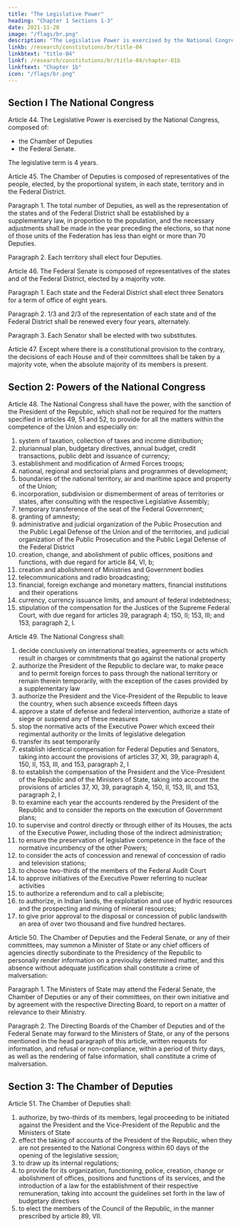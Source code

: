 ```yaml
---
title: "The Legislative Power"
heading: "Chapter 1 Sections 1-3"
date: 2021-11-20
image: "/flags/br.png"
description: "The Legislative Power is exercised by the National Congress, composed of the Chamber of Deputies the Federal Senate"
linkb: /research/constitutions/br/title-04
linkbtext: "title-04"
linkf: /research/constitutions/br/title-04/chapter-01b
linkftext: "Chapter 1b"
icon: "/flags/br.png"
---
```


## Section I The National Congress

Article 44.  The Legislative Power is exercised by the National Congress, composed of:
- the Chamber of Deputies
- the Federal Senate.

The legislative term is 4 years.

Article 45.  The Chamber of Deputies is composed of representatives of the people, elected, by the proportional system, in each state, territory and in the Federal District.

Paragraph 1. The total number of Deputies, as well as the representation of the states and of the Federal District shall be established by a supplementary law, in proportion to the population, and the necessary adjustments shall be made in the year preceding the elections, so that none of those units of the Federation has less than eight or more than 70 Deputies.

Paragraph 2. Each territory shall elect four Deputies.

Article 46.  The Federal Senate is composed of representatives of the states and of the Federal District, elected by a majority vote.

Paragraph 1. Each state and the Federal District shall elect three Senators for a term of office of eight years.

Paragraph 2. 1/3 and 2/3 of the representation of each state and of the Federal District shall be renewed every four years, alternately.

Paragraph 3. Each Senator shall be elected with two substitutes.


Article 47.  Except where there is a constitutional provision to the contrary, the decisions of each House and of their committees shall be taken by a majority vote, when the absolute majority of its members is present.



## Section 2: Powers of the National Congress

Article 48.  The National Congress shall have the power, with the sanction of the President of the Republic, which shall not be required for the matters specified in articles 49, 51 and 52, to provide for all the matters within the competence of the Union and especially on:

1. system of taxation, collection of taxes and income distribution;
2.  pluriannual plan, budgetary directives, annual budget, credit transactions, public debt and issuance of currency;
3.   establishment and modification of Armed Forces troops;
4. national, regional and sectorial plans and programmes of development;
5. boundaries of the national territory, air and maritime space and property
of the Union;
6.  incorporation, subdivision or dismemberment of areas of territories or
states, after consulting with the respective Legislative Assembly;
7.   temporary transference of the seat of the Federal Government;
8.    granting of amnesty;
9.  administrative and judicial organization of the Public Prosecution and the Public Legal Defense of the Union and of the territories, and judicial organization of the Public Prosecution and the Public Legal Defense of the Federal District
10.  creation, change, and abolishment of public offices, positions and functions, with due regard for article 84, VI, b;
11.  creation and abolishment of Ministries and Government bodies
13.  telecommunications and radio broadcasting;
13.   financial, foreign exchange and monetary matters, financial institutions and their operations
14. currency, currency issuance limits, and amount of federal indebtedness;
15. stipulation of the compensation for the Justices of the Supreme Federal Court, with due regard for articles 39, paragraph 4; 150, II; 153, III; and 153, paragraph 2, I.

Article 49. The National Congress shall:
1. decide conclusively on international treaties, agreements or acts which result in charges or commitments that go against the national property
2. authorize the President of the Republic to declare war, to make peace and to permit foreign forces to pass through the national territory or remain therein temporarily, with the exception of the cases provided by a supplementary law
3. authorize the President and the Vice-President of the Republic to leave the country, when such absence exceeds fifteen days
4. approve a state of defense and federal intervention, authorize a state of siege or suspend any of these measures
5. stop the normative acts of the Executive Power which exceed their regimental authority or the limits of legislative delegation
6. transfer its seat temporarily
7. establish identical compensation for Federal Deputies and Senators, taking into account the provisions of articles 37, XI, 39, paragraph 4, 150, II, 153, III, and 153, paragraph 2, I
8. to establish the compensation of the President and the Vice-President of the Republic and of the Ministers of State, taking into account the provisions of articles 37, XI, 39, paragraph 4, 150, II, 153, III, and 153, paragraph 2, I
9.  to examine each year the accounts rendered by the President of the
Republic and to consider the reports on the execution of Government plans;
10.  to supervise and control directly or through either of its Houses, the acts
of the Executive Power, including those of the indirect administration;
11.  to ensure the preservation of legislative competence in the face of the
normative incumbency of the other Powers;
13.  to consider the acts of concession and renewal of concession of radio
and television stations;
13.   to choose two-thirds of the members of the Federal Audit Court
14. to approve initiatives of the Executive Power referring to nuclear activities
15. to authorize a referendum and to call a plebiscite;
16.  to authorize, in Indian lands, the exploitation and use of hydric resources
and the prospecting and mining of mineral resources;
16.   to give prior approval to the disposal or concession of public landswith an area of over two thousand and five hundred hectares.

Article 50. The Chamber of Deputies and the Federal Senate, or any of their committees, may summon a Minister of State or any chief officers of agencies directly subordinate to the Presidency of the Republic to personally render information on a previoulsy determined matter, and this absence without adequate justification shall constitute a crime of malversation:

Paragraph 1. The Ministers of State may attend the Federal Senate, the Chamber of Deputies or any of their committees, on their own initiative and by agreement with the respective Directing Board, to report on a matter of relevance to their Ministry. 

Paragraph 2. The Directing Boards of the Chamber of Deputies and of the Federal Senate may forward to the Ministers of State, or any of the persons mentioned in the head paragraph of this article, written requests for information, and refusal or non-compliance, within a period of thirty days, as well as the rendering of false information, shall constitute a crime of malversation.


## Section 3: The Chamber of Deputies

Article 51. The Chamber of Deputies shall:

1. authorize, by two-thirds of its members, legal proceeding to be initiated against the President and the Vice-President of the Republic and the Ministers of State
2. effect the taking of accounts of the President of the Republic, when they are not presented to the National Congress within 60 days of the opening of the legislative session;
3. to draw up its internal regulations;
4. to provide for its organization, functioning, police, creation, change or abolishment of offices, positions and functions of its services, and the introduction of a law for the establishment of their respective remuneration, taking into account the guidelines set forth in the law of budgetary directives
5. to elect the members of the Council of the Republic, in the manner prescribed by article 89, VII.
